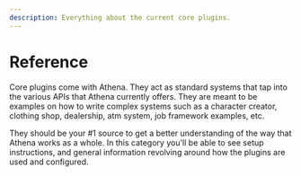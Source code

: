 ```yaml
---
description: Everything about the current core plugins.
---
```


# Reference

Core plugins come with Athena. They act as standard systems that tap into the various APIs that Athena currently offers. They are meant to be examples on how to write complex systems such as a character creator, clothing shop, dealership, atm system, job framework examples, etc.

They should be your #1 source to get a better understanding of the way that Athena works as a whole. In this category you'll be able to see setup instructions, and general information revolving around how the plugins are used and configured.
